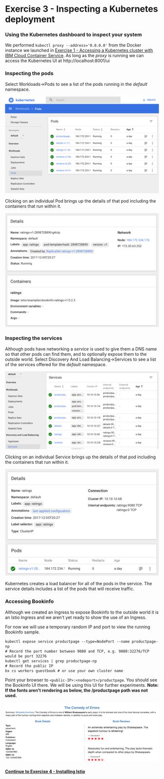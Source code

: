 # Exercise 3 - Inspecting a Kubernetes deployment

### Using the Kubernetes dashboard to inspect your system

We performed `kubectl proxy --address='0.0.0.0'` from the Docker instance we launched in [Exercise 1 - Accessing a Kubernetes cluster with IBM Cloud Container Service](../exercise-1/README.md).  As long as the _proxy_ is running we can access the Kubernetes UI at http://localhost:8001/ui

### Inspecting the pods

Select Workloads->Pods to see a list of the pods running in the _default_ namespace.

![Web UI Pods list](pods.png)

Clicking on an individual Pod brings up the details of that pod including the containers that run within it.

![Web UI Pod details](pod-details.png)

### Inspecting the services

Although pods have networking a _service_ is used to give them a DNS name so that other pods can find them,
and to optionally expose them to the outside world.  Select Discovery And Load Balancing->Services to see a list of the services
offered for the _default_ namespace.

![Web UI Services list](services.png)

Clicking on an individual Service brings up the details of that pod including the containers that run within it.

![Web UI Service details](service-details.png)

Kubernetes creates a load balancer for all of the pods in the service.  The service details includes a list
of the pods that will receive traffic.

### Accessing Bookinfo

Although we created an Ingress to expose Bookinfo to the outside world it is an Istio Ingress and we aren't
yet ready to show the use of an Ingress.

For now we will use a temporary random IP and port to view the running Bookinfo sample.

```
kubectl expose service productpage --type=NodePort --name productpage-np
# Record the port number between 9080 and TCP, e.g. 9080:32276/TCP would be port 32276
kubectl get services | grep productpage-np
# Record the public IP
bx cs workers guestbook # or use your own cluster name
```

Point your browser to `<public-IP>:<nodeport>/productpage`.  You should see the Bookinfo UI there.  We will be
using this UI for further experiments.  **Note: If the fonts aren't rendering as below, the /productpage path was not used.**

![Bookinfo Web UI](bookinfo.png)


#### [Continue to Exercise 4 - Installing Istio](../exercise-4/README.md)